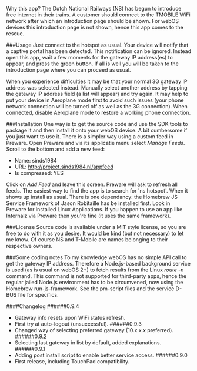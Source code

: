 Why this app? The Dutch National Railways (NS) has begun to introduce free internet in their trains. A customer should connect to the TMOBILE WiFi network after which an introduction page should be shown. For webOS devices this introduction page is not shown, hence this app comes to the rescue.

###Usage
Just connect to the hotspot as usual. Your device will notify that a captive portal has been detected. This notification can be ignored. Instead open this app, wait a few moments for the gateway IP address(es) to appear, and press the green button. If all is well you will be taken to the introduction page where you can proceed as usual.

When you experience difficulties it may be that your normal 3G gateway IP address was selected instead. Manually select another address by tapping the gateway IP address field (a list will appear) and try again. It may help to put your device in Aeroplane mode first to avoid such issues (your phone network connection will be turned off as well as the 3G connection). When connected, disable Aeroplane mode to restore a working phone connection.

###Installation
One way is to get the source code and use the SDK tools to package it and then install it onto your webOS device. A bit cumbersome if you just want to use it. There is a simpler way using a custom feed in Preware. Open Preware and via its applicatie menu select *Manage Feeds*. Scroll to the bottom and add a new feed:

* Name: sinds1984
* URL: http://project.sinds1984.nl/appfeed
* Is compressed: YES

Click on *Add Feed* and leave this screen. Preware will ask to refresh all feeds. The easiest way to find the app is to search for 'ns hotspot'. When it shows up install as usual. There is one dependancy: the Homebrew JS Service Framework of Jason Robitaille has be installed first. Look in Preware for installed Linux Applications. If you happen to use an app like Internalz via Preware then you're fine (it uses the same framework).

###License
Source code is available under a MIT style license, so you are free to do with it as you desire. It would be kind (but not necessary) to let me know. Of course NS and T-Mobile are names belonging to their respective owners.

###Some coding notes
To my knowledge webOS has no simple API call to get the gateway IP address. Therefore a Node.js-based background service is used (as is usual on webOS 2+) to fetch results from the Linux *route -n* command. This command is not supported for third-party apps, hence the regular jailed Node.js environment has to be circumvened, now using the Homebrew run-js-framework. See the pm-script files and the service D-BUS file for specifics.

####Changelog
######0.9.4
* Gateway info resets upon WiFi status refresh.
* First try at auto-logout (unsuccessful).
######0.9.3
* Changed way of selecting preferred gateway (10.x.x.x preferred).
######0.9.2
* Selecting last gateway in list by default, added explanations.
######0.9.1
* Adding post install script to enable better service access.
######0.9.0
* First release, including TouchPad compatibility.